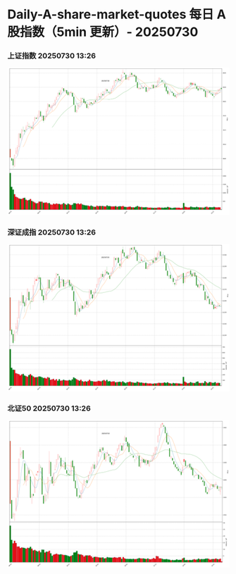 
# Daily-A-share-market-quotes 每日 A 股指数（5min 更新）- 20250730

### 上证指数 20250730 13:26
![](./fig/2025/7/20250730-sh000001.png)

### 深证成指 20250730 13:26
![](./fig/2025/7/20250730-sz399001.png)

### 北证50 20250730 13:26
![](./fig/2025/7/20250730-bj899050.png)
